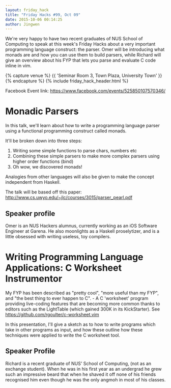 ```yaml
---
layout: friday_hack
title: "Friday Hacks #99, Oct 09"
date: 2015-10-06 00:14:25
author: Jingwen
---
```


We're very happy to have two recent graduates of NUS School of Computing to speak at this week's Friday Hacks about a very important programming language construct: the parser. Omer will be introducing what monads are and how you can use them to build parsers, while Richard will give an overview about his FYP that lets you parse and evaluate C code inline in vim.

{% capture venue %}
    {{ 'Seminar Room 3, Town Plaza, University Town' }}
{% endcapture %}
{% include friday_hack_header.html %}

Facebook Event link: https://www.facebook.com/events/525850107570346/

# Monadic Parsers

In this talk, we'll learn about how to write a programming language parser using a functional programming construct called monads.

It'll be broken down into three steps:

1. Writing some simple functions to parse chars, numbers etc
2. Combining these simple parsers to make more complex parsers using higher order functions (bind)
3. Oh wow, we discovered monads!

Analogies from other languages will also be given to make the concept independent from Haskell.

The talk will be based off this paper: http://www.cs.uwyo.edu/~jlc/courses/3015/parser_pearl.pdf

## Speaker profile

Omer is an NUS Hackers alumnus, currently working as an iOS Software Engineer at Garena. He also moonlights as a Haskell proselytizer, and is a little obsessed with writing useless, toy compilers.

# Writing Programming Language Applications: C Worksheet Instrumentor

My FYP has been described as "pretty cool", "more useful than my FYP", and "the best thing to ever happen to C". - A C 'worksheet' program providing live-coding features that are becoming more common thanks to editors such as the LightTable (which gained 300K in its KickStarter).
See https://github.com/rgoulter/c-worksheet.vim

In this presentation, I'll give a sketch as to how to write programs which take in other programs as input, and how these outline how these techniques were applied to write the C worksheet tool.

## Speaker Profile

Richard is a recent graduate of NUS' School of Computing, (not as an exchange student). When he was in his first year as an undergrad he grew such an impressive beard that when he shaved it off none of his friends recognised him even though he was the only angmoh in most of his classes.

